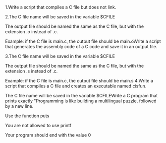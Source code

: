1.Write a script that compiles a C file but does not link.



2.The C file name will be saved in the variable $CFILE

The output file should be named the same as the C file, but with the extension .o instead of .c.

Example: if the C file is main.c, the output file should be main.oWrite a script that generates the assembly code of a C code and save it in an output file.



3.The C file name will be saved in the variable $CFILE

The output file should be named the same as the C file, but with the extension .s instead of .c.

Example: if the C file is main.c, the output file should be main.s
4.Write a script that compiles a C file and creates an executable named cisfun.



The C file name will be saved in the variable $CFILEWrite a C program that prints exactly "Programming is like building a multilingual puzzle, followed by a new line.



Use the function puts

You are not allowed to use printf

Your program should end with the value 0
